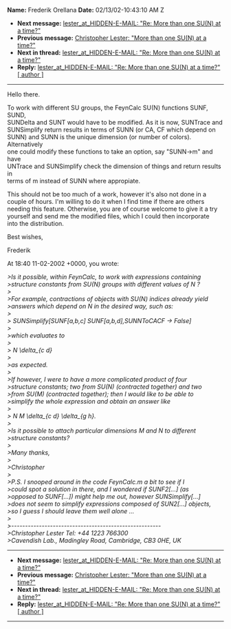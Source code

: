 **Name:** Frederik Orellana
**Date:** 02/13/02-10:43:10 AM Z

  - **Next message:** [lester_at_HIDDEN-E-MAIL: "Re: More than one
    SU(N) at a time?"](0070.html)
  - **Previous message:** [Christopher Lester: "More than one SU(N) at a
    time?"](0068.html)
  - **Next in thread:** [lester_at_HIDDEN-E-MAIL: "Re: More than one
    SU(N) at a time?"](0070.html)
  - **Reply:** [lester_at_HIDDEN-E-MAIL: "Re: More than one SU(N) at a
    time?"](0070.html)
    [[ author ]](author.html#69)

-----

Hello there.  

To work with different SU groups, the FeynCalc SU(N) functions SUNF,
SUND,  
SUNDelta and SUNT would have to be modified. As it is now, SUNTrace
and  
SUNSimplify return results in terms of SUNN (or CA, CF which depend on  
SUNN) and SUNN is the unique dimension (or number of colors).
Alternatively  
one could modify these functions to take an option, say "SUNN-\>m" and
have  
UNTrace and SUNSimplify check the dimension of things and return results
in  
terms of m instead of SUNN where appropiate.  

This should not be too much of a work, however it's also not done in a  
couple of hours. I'm willing to do it when I find time if there are
others  
needing this feature. Otherwise, you are of course welcome to give it a
try  
yourself and send me the modified files, which I could then
incorporate  
into the distribution.  

Best wishes,  

Frederik  

At 18:40 11-02-2002 +0000, you wrote:  

*\>Is it possible, within FeynCalc, to work with expressions
containing*  
*\>structure constants from SU(N) groups with different values of N ?*  
*\>*  
*\>For example, contractions of objects with SU(N) indices already
yield*  
*\>answers which depend on N in the desired way, such as:*  
*\>*  
*\> SUNSimplify[SUNF[a,b,c] SUNF[a,b,d],SUNNToCACF
-\> False]*  
*\>*  
*\>which evaluates to*  
*\>*  
*\> N \\delta\_{c d}*  
*\>*  
*\>as expected.*  
*\>*  
*\>If however, I were to have a more complicated product of four*  
*\>structure constants; two from SU(N) (contracted together) and two*  
*\>from SU(M) (contracted together); then I would like to be able to*  
*\>simplify the whole expression and obtain an answer like*  
*\>*  
*\> N M \\delta\_{c d} \\delta\_{g h}.*  
*\>*  
*\>Is it possible to attach particular dimensions M and N to
different*  
*\>structure constants?*  
*\>*  
*\>Many thanks,*  
*\>*  
*\>Christopher*  
*\>*  
*\>P.S. I snooped around in the code FeynCalc.m a bit to see if I*  
*\>could spot a solution in there, and I wondered if SUNF2[...]
(as*  
*\>opposed to SUNF[...]) might help me out, however
SUNSimplify[...]*  
*\>does not seem to simplify expressions composed of SUN2[...]
objects,*  
*\>so I guess I should leave them well alone ...*  
*\>*  
*\>------------------------------------------------------*  
*\>Christopher Lester Tel: +44 1223 766300*  
*\>Cavendish Lab., Madingley Road, Cambridge, CB3 0HE, UK*  

-----

  - **Next message:** [lester_at_HIDDEN-E-MAIL: "Re: More than one
    SU(N) at a time?"](0070.html)
  - **Previous message:** [Christopher Lester: "More than one SU(N) at a
    time?"](0068.html)
  - **Next in thread:** [lester_at_HIDDEN-E-MAIL: "Re: More than one
    SU(N) at a time?"](0070.html)
  - **Reply:** [lester_at_HIDDEN-E-MAIL: "Re: More than one SU(N) at a
    time?"](0070.html)
    [[ author ]](author.html#69)

-----

